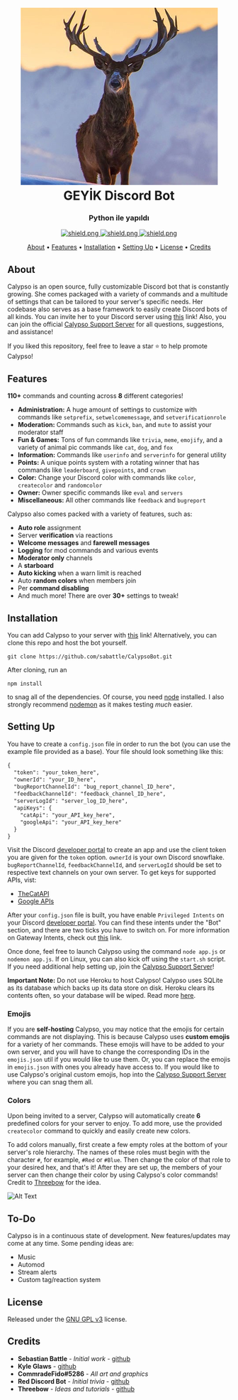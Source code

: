 <h1 align="center">
  <br>
  <a href="https://github.com/arslan38/geyik-bot"><img src="./images/geyik.png"></a>
  <br>
  GEYİK Discord Bot
  <br>
</h1>

<h3 align=center>Python ile yapıldı </h3>


<div align=center>

  <a href="https://discord.gg/pnYVdut">
    <img src="https://discordapp.com/api/guilds/709992782252474429/widget.png?style=shield" alt="shield.png">
  </a>

  <a href="https://github.com/discordjs">
    <img src="https://img.shields.io/badge/discord.js-v12.3.1-blue.svg?logo=npm" alt="shield.png">
  </a>

  <a href="https://github.com/sabattle/CalypsoBot/blob/develop/LICENSE">
    <img src="https://img.shields.io/badge/license-GNU%20GPL%20v3-green" alt="shield.png">
  </a>

</div>

<p align="center">
  <a href="#about">About</a>
  •
  <a href="#features">Features</a>
  •
  <a href="#installation">Installation</a>
  •
  <a href="#setting-up">Setting Up</a>
  •
  <a href="#license">License</a>
  •
  <a href="#credits">Credits</a>
</p>

## About

Calypso is an open source, fully customizable Discord bot that is constantly growing. She comes packaged with a variety of commands and a multitude of settings that can be tailored to your server's specific needs. Her codebase also serves as a base framework to easily create Discord bots of all kinds. You can invite her to your Discord server using [this](https://discordapp.com/oauth2/authorize?client_id=416451977380364288&scope=bot&permissions=403008599) link! Also, you can join the official [Calypso Support Server](https://discord.gg/pnYVdut) for all questions, suggestions, and assistance!

If you liked this repository, feel free to leave a star ⭐ to help promote Calypso!

## Features

**110+** commands and counting across **8** different categories!

  * **Administration:** A huge amount of settings to customize with commands like `setprefix`, `setwelcomemessage`, and `setverificationrole`
  * **Moderation:** Commands such as `kick`, `ban`, and `mute` to assist your moderator staff
  * **Fun & Games:** Tons of fun commands like `trivia`, `meme`, `emojify`, and a variety of animal pic commands like `cat`, `dog`, and `fox`
  * **Information:** Commands like `userinfo` and `serverinfo` for general utility
  * **Points:** A unique points system with a rotating winner that has commands like `leaderboard`, `givepoints`, and `crown`
  * **Color:** Change your Discord color with commands like `color`, `createcolor` and `randomcolor`
  * **Owner:** Owner specific commands like `eval` and `servers`
  * **Miscellaneous:** All other commands like `feedback` and `bugreport`

Calypso also comes packed with a variety of features, such as:

  * **Auto role** assignment
  * Server **verification** via reactions
  * **Welcome messages** and **farewell messages**
  * **Logging** for mod commands and various events
  * **Moderator only** channels
  * A **starboard**
  * **Auto kicking** when a warn limit is reached
  * Auto **random colors** when members join
  * Per **command disabling**
  * And much more! There are over **30+** settings to tweak!


## Installation

You can add Calypso to your server with [this](https://discordapp.com/oauth2/authorize?client_id=416451977380364288&scope=bot&permissions=403008599) link! Alternatively, you can clone this repo and host the bot yourself.
```
git clone https://github.com/sabattle/CalypsoBot.git
```
After cloning, run an
```
npm install
```
to snag all of the dependencies. Of course, you need [node](https://nodejs.org/en/) installed. I also strongly recommend [nodemon](https://www.npmjs.com/package/nodemon) as it makes testing *much* easier.

## Setting Up

You have to create a `config.json` file in order to run the bot (you can use the example file provided as a base). Your file should look something like this:
```
{
  "token": "your_token_here",
  "ownerId": "your_ID_here",
  "bugReportChannelId": "bug_report_channel_ID_here",
  "feedbackChannelId": "feedback_channel_ID_here",
  "serverLogId": "server_log_ID_here",
  "apiKeys": {
    "catApi": "your_API_key_here",
    "googleApi": "your_API_key_here"
  }
}
```
Visit the Discord [developer portal](https://discordapp.com/developers/applications/) to create an app and use the client token you are given for the `token` option. `ownerId` is your own Discord snowflake. `bugReportChannelId`, `feedbackChannelId`, and `serverLogId` should be set to respective text channels on your own server. To get keys for supported APIs, vist:

  * [TheCatAPI](https://thecatapi.com/)
  * [Google APIs](https://console.developers.google.com/apis/)

After your `config.json` file is built, you have enable `Privileged Intents` on your Discord [developer portal](https://discordapp.com/developers/applications/). You can find these intents under the "Bot" section, and there are two ticks you have to switch on. For more information on Gateway Intents, check out [this](https://discordjs.guide/popular-topics/intents.html#the-intents-bit-field-wrapper) link.

Once done, feel free to launch Calypso using the command `node app.js` or `nodemon app.js`. If on Linux, you can also kick off using the `start.sh` script. If you need additional help setting up, join the [Calypso Support Server](https://discord.gg/pnYVdut)!

**Important Note:** Do not use Heroku to host Calypso! Calypso uses SQLite as its database which backs up its data store on disk. Heroku clears its contents often, so your database will be wiped. Read more [here](https://devcenter.heroku.com/articles/sqlite3).

### Emojis

If you are **self-hosting** Calypso, you may notice that the emojis for certain commands are not displaying. This is because Calypso uses **custom emojis** for a variety of her commands. These emojis will have to be added to your own server, and you will have to change the corresponding IDs in the `emojis.json` util if you would like to use them. Or, you can replace the emojis in `emojis.json` with ones you already have access to. If you would like to use Calypso's original custom emojis, hop into the [Calypso Support Server](https://discord.gg/pnYVdut) where you can snag them all.

### Colors

Upon being invited to a server, Calypso will automatically create **6** predefined colors for your server to enjoy. To add more, use the provided `createcolor` command to quickly and easily create new colors.

To add colors manually, first create a few empty roles at the bottom of your server's role hierarchy. The names of these roles must begin with the character `#`, for example, `#Red` or `#Blue`. Then change the color of that role to your desired hex, and that's it! After they are set up, the members of your server can then change their color by using Calypso's color commands! Credit to [Threebow](https://github.com/Threebow) for the idea.

![Alt Text](https://i.imgur.com/SLJCN6y.gif)

## To-Do

Calypso is in a continuous state of development. New features/updates may come at any time. Some pending ideas are:

  * Music
  * Automod
  * Stream alerts
  * Custom tag/reaction system

## License

Released under the [GNU GPL v3](https://www.gnu.org/licenses/gpl-3.0.en.html) license.

## Credits

* **Sebastian Battle** - *Initial work* - [github](https://github.com/sabattle)
* **Kyle Glaws** - [github](https://github.com/krglaws)
* **CommradeFido#5286** - *All art and graphics*
* **Red Discord Bot** - *Initial trivia* - [github](https://github.com/Cog-Creators/Red-DiscordBot/blob/V3/develop/README.md#join-the-community)
* **Threebow** - *Ideas and tutorials* - [github](https://github.com/Threebow)
